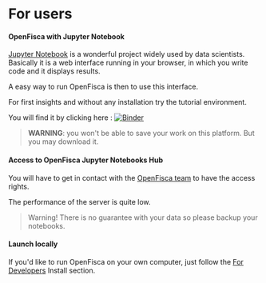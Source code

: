 # For users

#### OpenFisca with Jupyter Notebook

[Jupyter Notebook](http://jupyter.org/) is a wonderful project widely used by data scientists.   
Basically it is a web interface running in your browser, in which you write code and it displays results.

A easy way to run OpenFisca is then to use this interface.

For first insights and without any installation try the tutorial environment.

You will find it by clicking here : [![Binder](http://mybinder.org/badge.svg)](http://mybinder.org:/repo/openfisca/tutorial) 

> **WARNING**: you won't be able to save your work on this platform. But you may download it.



#### Access to OpenFisca Jupyter Notebooks Hub

You will have to get in contact with the [OpenFisca team](https://github.com/openfisca) to have the access rights.

The performance of the server is quite low.

>Warning! There is no guarantee with your data so please backup your notebooks.

#### Launch locally

If you'd like to run OpenFisca on your own computer, just follow the [For Developers](for_developers.md) Install section.